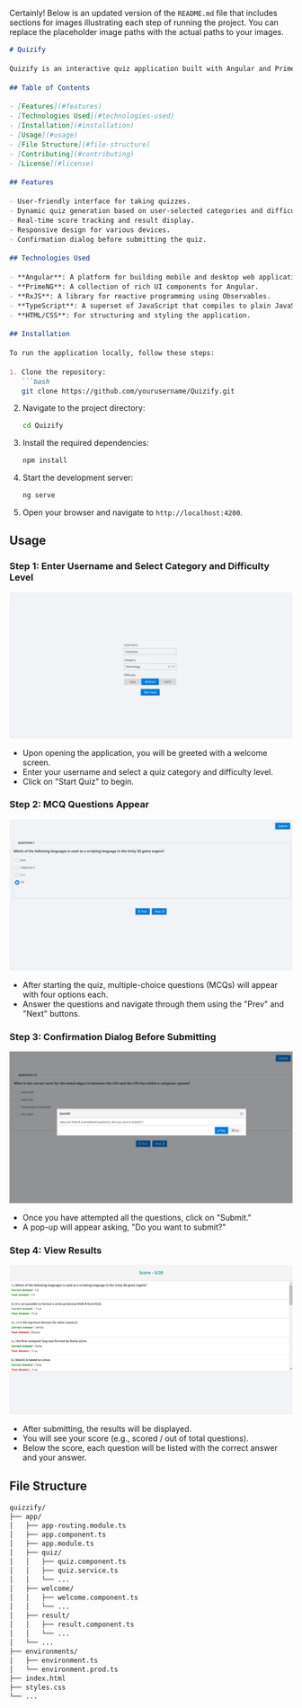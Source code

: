 Certainly! Below is an updated version of the `README.md` file that includes sections for images illustrating each step of running the project. You can replace the placeholder image paths with the actual paths to your images.

```markdown
# Quizify

Quizify is an interactive quiz application built with Angular and PrimeNG. It allows users to take quizzes on various topics, track their scores, and view results in a user-friendly interface.

## Table of Contents

- [Features](#features)
- [Technologies Used](#technologies-used)
- [Installation](#installation)
- [Usage](#usage)
- [File Structure](#file-structure)
- [Contributing](#contributing)
- [License](#license)

## Features

- User-friendly interface for taking quizzes.
- Dynamic quiz generation based on user-selected categories and difficulty levels.
- Real-time score tracking and result display.
- Responsive design for various devices.
- Confirmation dialog before submitting the quiz.

## Technologies Used

- **Angular**: A platform for building mobile and desktop web applications.
- **PrimeNG**: A collection of rich UI components for Angular.
- **RxJS**: A library for reactive programming using Observables.
- **TypeScript**: A superset of JavaScript that compiles to plain JavaScript.
- **HTML/CSS**: For structuring and styling the application.

## Installation

To run the application locally, follow these steps:

1. Clone the repository:
   ```bash
   git clone https://github.com/yourusername/Quizify.git
   ```

2. Navigate to the project directory:
   ```bash
   cd Quizify
   ```

3. Install the required dependencies:
   ```bash
   npm install
   ```

4. Start the development server:
   ```bash
   ng serve
   ```

5. Open your browser and navigate to `http://localhost:4200`.

## Usage

### Step 1: Enter Username and Select Category and Difficulty Level

![Step 1: Enter Username and Select Category](./src/static/image.png)

- Upon opening the application, you will be greeted with a welcome screen.
- Enter your username and select a quiz category and difficulty level.
- Click on "Start Quiz" to begin.

### Step 2: MCQ Questions Appear

![Step 2: MCQ Questions](./src/static/image2.png)

- After starting the quiz, multiple-choice questions (MCQs) will appear with four options each.
- Answer the questions and navigate through them using the "Prev" and "Next" buttons.

### Step 3: Confirmation Dialog Before Submitting

![Step 3: Submit Confirmation](./src/static/image3.png)

- Once you have attempted all the questions, click on "Submit."
- A pop-up will appear asking, "Do you want to submit?"

### Step 4: View Results

![Step 4: Results](./src/static/image4.png)

- After submitting, the results will be displayed.
- You will see your score (e.g., scored / out of total questions).
- Below the score, each question will be listed with the correct answer and your answer.

## File Structure

```
quizzify/
├── app/
│   ├── app-routing.module.ts
│   ├── app.component.ts
│   ├── app.module.ts
│   ├── quiz/
│   │   ├── quiz.component.ts
│   │   ├── quiz.service.ts
│   │   └── ...
│   ├── welcome/
│   │   ├── welcome.component.ts
│   │   └── ...
│   ├── result/
│   │   ├── result.component.ts
│   │   └── ...
│   └── ...
├── environments/
│   ├── environment.ts
│   └── environment.prod.ts
├── index.html
├── styles.css
└── ...

